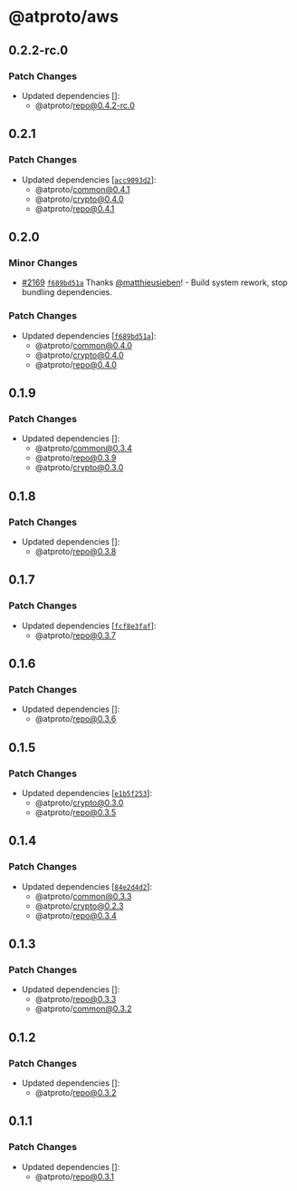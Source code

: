 # @atproto/aws

## 0.2.2-rc.0

### Patch Changes

- Updated dependencies []:
  - @atproto/repo@0.4.2-rc.0

## 0.2.1

### Patch Changes

- Updated dependencies [[`acc9093d2`](https://github.com/bluesky-social/atproto/commit/acc9093d2845eba02b68fb2f9db33e4f1b59bb10)]:
  - @atproto/common@0.4.1
  - @atproto/crypto@0.4.0
  - @atproto/repo@0.4.1

## 0.2.0

### Minor Changes

- [#2169](https://github.com/bluesky-social/atproto/pull/2169) [`f689bd51a`](https://github.com/bluesky-social/atproto/commit/f689bd51a2f4e02d4eca40eb2568a1fcb95494e9) Thanks [@matthieusieben](https://github.com/matthieusieben)! - Build system rework, stop bundling dependencies.

### Patch Changes

- Updated dependencies [[`f689bd51a`](https://github.com/bluesky-social/atproto/commit/f689bd51a2f4e02d4eca40eb2568a1fcb95494e9)]:
  - @atproto/common@0.4.0
  - @atproto/crypto@0.4.0
  - @atproto/repo@0.4.0

## 0.1.9

### Patch Changes

- Updated dependencies []:
  - @atproto/common@0.3.4
  - @atproto/repo@0.3.9
  - @atproto/crypto@0.3.0

## 0.1.8

### Patch Changes

- Updated dependencies []:
  - @atproto/repo@0.3.8

## 0.1.7

### Patch Changes

- Updated dependencies [[`fcf8e3faf`](https://github.com/bluesky-social/atproto/commit/fcf8e3faf311559162c3aa0d9af36f84951914bc)]:
  - @atproto/repo@0.3.7

## 0.1.6

### Patch Changes

- Updated dependencies []:
  - @atproto/repo@0.3.6

## 0.1.5

### Patch Changes

- Updated dependencies [[`e1b5f253`](https://github.com/bluesky-social/atproto/commit/e1b5f2537a5ba4d8b951a741269b604856028ae5)]:
  - @atproto/crypto@0.3.0
  - @atproto/repo@0.3.5

## 0.1.4

### Patch Changes

- Updated dependencies [[`84e2d4d2`](https://github.com/bluesky-social/atproto/commit/84e2d4d2b6694f344d80c18672c78b650189d423)]:
  - @atproto/common@0.3.3
  - @atproto/crypto@0.2.3
  - @atproto/repo@0.3.4

## 0.1.3

### Patch Changes

- Updated dependencies []:
  - @atproto/repo@0.3.3
  - @atproto/common@0.3.2

## 0.1.2

### Patch Changes

- Updated dependencies []:
  - @atproto/repo@0.3.2

## 0.1.1

### Patch Changes

- Updated dependencies []:
  - @atproto/repo@0.3.1
